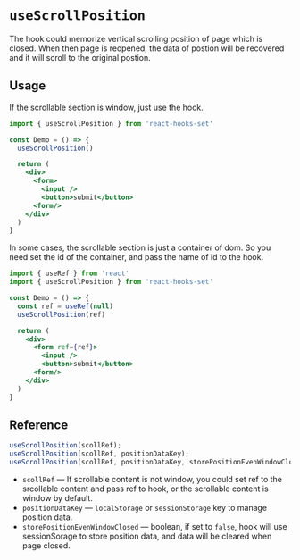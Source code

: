 # `useScrollPosition`

The hook could memorize vertical scrolling position of page which is closed. When then page is reopened, the data of postion will be recovered and it will scroll to the original postion.

## Usage

If the scrollable section is window, just use the hook.

```jsx
import { useScrollPosition } from 'react-hooks-set'

const Demo = () => {
  useScrollPosition()

  return (
    <div>
      <form>
        <input />
        <button>submit</button>
      <form/>
    </div>
  )
}
```

In some cases, the scrollable section is just a container of dom. So you need set the id of the container, and pass the name of id to the hook.

```jsx
import { useRef } from 'react'
import { useScrollPosition } from 'react-hooks-set'

const Demo = () => {
  const ref = useRef(null)
  useScrollPosition(ref)

  return (
    <div>
      <form ref={ref}>
        <input />
        <button>submit</button>
      <form/>
    </div>
  )
}
```

## Reference

```js
useScrollPosition(scollRef);
useScrollPosition(scollRef, positionDataKey);
useScrollPosition(scollRef, positionDataKey, storePositionEvenWindowClosed);
```

- `scollRef` &mdash; If scrollable content is not window, you could set ref to the srcollable content and pass ref to hook, or the scrollable content is window by default.
- `positionDataKey` &mdash; `localStorage` or `sessionStorage` key to manage position data.
- `storePositionEvenWindowClosed` &mdash; boolean, if set to `false`, hook will use sessionSorage to store position data, and data will be cleared when page closed.
